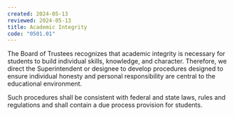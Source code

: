 ```yaml
---
created: 2024-05-13
reviewed: 2024-05-13
title: Academic Integrity
code: "0501.01"
---
```


The Board of Trustees recognizes that academic integrity is necessary for students to build individual skills, knowledge, and character. Therefore, we direct the Superintendent or designee to develop procedures designed to ensure individual honesty and personal responsibility are central to the educational environment.

Such procedures shall be consistent with federal and state laws, rules and regulations and shall contain a due process provision for students.
